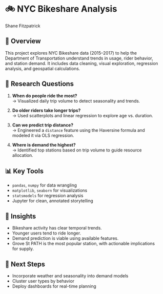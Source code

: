 # 🚲 NYC Bikeshare Analysis

Shane Fitzpatrick 

## 📌 Overview
This project explores NYC Bikeshare data (2015–2017) to help the Department of Transportation understand trends in usage, rider behavior, and station demand. It includes data cleaning, visual exploration, regression analysis, and geospatial calculations.

## 🧠 Research Questions
1. **When do people ride the most?**  
   → Visualized daily trip volume to detect seasonality and trends.

2. **Do older riders take longer trips?**  
   → Used scatterplots and linear regression to explore age vs. duration.

3. **Can we predict trip distance?**  
   → Engineered a `distance` feature using the Haversine formula and modeled it via OLS regression.

4. **Where is demand the highest?**  
   → Identified top stations based on trip volume to guide resource allocation.

## 📊 Key Tools
- `pandas`, `numpy` for data wrangling  
- `matplotlib`, `seaborn` for visualizations  
- `statsmodels` for regression analysis  
- Jupyter for clean, annotated storytelling

## 🎯 Insights
- Bikeshare activity has clear temporal trends.
- Younger users tend to ride longer.
- Demand prediction is viable using available features.
- Grove St PATH is the most popular station, with actionable implications for supply.

## 🧰 Next Steps
- Incorporate weather and seasonality into demand models  
- Cluster user types by behavior  
- Deploy dashboards for real-time planning
